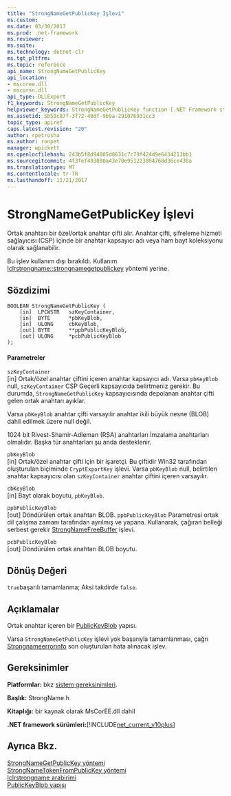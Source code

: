```yaml
---
title: "StrongNameGetPublicKey İşlevi"
ms.custom: 
ms.date: 03/30/2017
ms.prod: .net-framework
ms.reviewer: 
ms.suite: 
ms.technology: dotnet-clr
ms.tgt_pltfrm: 
ms.topic: reference
api_name: StrongNameGetPublicKey
api_location:
- mscoree.dll
- mscorsn.dll
api_type: DLLExport
f1_keywords: StrongNameGetPublicKey
helpviewer_keywords: StrongNameGetPublicKey function [.NET Framework strong naming]
ms.assetid: 5b58c87f-3f72-40df-9b9a-291076931cc3
topic_type: apiref
caps.latest.revision: "20"
author: rpetrusha
ms.author: ronpet
manager: wpickett
ms.openlocfilehash: 243b5f8d94805d8631c7c79f424d9e6434213bb1
ms.sourcegitcommit: 4f3fef493080a43e70e951223894768d36ce430a
ms.translationtype: MT
ms.contentlocale: tr-TR
ms.lasthandoff: 11/21/2017
---
```

# <a name="strongnamegetpublickey-function"></a>StrongNameGetPublicKey İşlevi
Ortak anahtarı bir özel/ortak anahtar çifti alır. Anahtar çifti, şifreleme hizmeti sağlayıcısı (CSP) içinde bir anahtar kapsayıcı adı veya ham bayt koleksiyonu olarak sağlanabilir.  
  
 Bu işlev kullanım dışı bırakıldı. Kullanım [Iclrstrongname::strongnamegetpublickey](../../../../docs/framework/unmanaged-api/hosting/iclrstrongname-strongnamegetpublickey-method.md) yöntemi yerine.  
  
## <a name="syntax"></a>Sözdizimi  
  
```  
BOOLEAN StrongNameGetPublicKey (   
    [in]  LPCWSTR   szKeyContainer,  
    [in]  BYTE      *pbKeyBlob,  
    [in]  ULONG     cbKeyBlob,  
    [out] BYTE      **ppbPublicKeyBlob,  
    [out] ULONG     *pcbPublicKeyBlob  
);  
```  
  
#### <a name="parameters"></a>Parametreler  
 `szKeyContainer`  
 [in] Ortak/özel anahtar çiftini içeren anahtar kapsayıcı adı. Varsa `pbKeyBlob` null, `szKeyContainer` CSP Geçerli kapsayıcıda belirtmeniz gerekir. Bu durumda, `StrongNameGetPublicKey` kapsayıcısında depolanan anahtar çifti gelen ortak anahtarı ayıklar.  
  
 Varsa `pbKeyBlob` anahtar çifti varsayılır anahtar ikili büyük nesne (BLOB) dahil edilmek üzere null değil.  
  
 1024 bit Rivest-Shamir-Adleman (RSA) anahtarları İmzalama anahtarları olmalıdır. Başka tür anahtarları şu anda desteklenir.  
  
 `pbKeyBlob`  
 [in] Ortak/özel anahtar çifti için bir işaretçi. Bu çiftidir Win32 tarafından oluşturulan biçiminde `CryptExportKey` işlevi. Varsa `pbKeyBlob` null, belirtilen anahtar kapsayıcısı olan `szKeyContainer` anahtar çiftini içeren varsayılır.  
  
 `cbKeyBlob`  
 [in] Bayt olarak boyutu, `pbKeyBlob`.  
  
 `ppbPublicKeyBlob`  
 [out] Döndürülen ortak anahtarı BLOB. `ppbPublicKeyBlob` Parametresi ortak dil çalışma zamanı tarafından ayrılmış ve yapana. Kullanarak, çağıran belleği serbest gerekir [StrongNameFreeBuffer](../../../../docs/framework/unmanaged-api/strong-naming/strongnamefreebuffer-function.md) işlevi.  
  
 `pcbPublicKeyBlob`  
 [out] Döndürülen ortak anahtarı BLOB boyutu.  
  
## <a name="return-value"></a>Dönüş Değeri  
 `true`başarılı tamamlanma; Aksi takdirde `false`.  
  
## <a name="remarks"></a>Açıklamalar  
 Ortak anahtar içeren bir [PublicKeyBlob](../../../../docs/framework/unmanaged-api/strong-naming/publickeyblob-structure.md) yapısı.  
  
 Varsa `StrongNameGetPublicKey` işlevi yok başarıyla tamamlanması, çağrı [Strongnameerrorınfo](../../../../docs/framework/unmanaged-api/strong-naming/strongnameerrorinfo-function.md) son oluşturulan hata alınacak işlev.  
  
## <a name="requirements"></a>Gereksinimler  
 **Platformlar:** bkz [sistem gereksinimleri](../../../../docs/framework/get-started/system-requirements.md).  
  
 **Başlık:** StrongName.h  
  
 **Kitaplığı:** bir kaynak olarak MsCorEE.dll dahil  
  
 **.NET framework sürümleri:**[!INCLUDE[net_current_v10plus](../../../../includes/net-current-v10plus-md.md)]  
  
## <a name="see-also"></a>Ayrıca Bkz.  
 [StrongNameGetPublicKey yöntemi](../../../../docs/framework/unmanaged-api/hosting/iclrstrongname-strongnamegetpublickey-method.md)  
 [StrongNameTokenFromPublicKey yöntemi](../../../../docs/framework/unmanaged-api/hosting/iclrstrongname-strongnametokenfrompublickey-method.md)  
 [Iclrstrongname arabirimi](../../../../docs/framework/unmanaged-api/hosting/iclrstrongname-interface.md)  
 [PublicKeyBlob yapısı](../../../../docs/framework/unmanaged-api/strong-naming/publickeyblob-structure.md)
